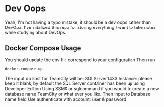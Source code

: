 # Dev Oops

Yeah, I'm not having a typo mistake, it should be a dev oops rather than DevOps.
I've initalized this repo for storing everything I want to take notes while studying about DevOps.

## Docker Compose Usage

You should update the env file correspond to your configuration
Then run

```bash
docker-compose up
```

The input db host for TeamCity will be: SQLServer,1433
Instance: please keep it blank, by default the SQL Server container has been up using Developer Edition
Using SSMS or sqlcommand if you would to create a new database name TeamCity or what ever you like. Then input to Database name field
Use authenticate with account: user & password
